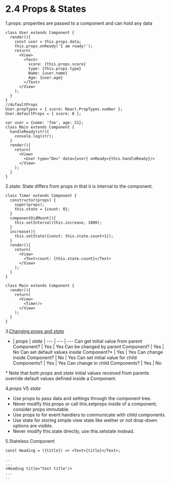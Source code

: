 # 2.4 Props & States

1.props: properties are passed to a component and can hold any data
```
class User extends Component {
  render(){
    const user = this.props.data;
    this.props.onReady('I am ready!');
    return(
      <View>
        <Text>
          score: {this.props.score}
          type: {this.props.type}
          Name: {user.name}
          Age: {user.age}
        </Text>
      </View>
    );
  }
}
//dufaultProps
User.propTypes = { score: React.PropTypes.number };
User.defaultProps = { score: 0 };

var user = {name: 'foo', age: 21};
class Main extends Component {
  handleReady(str){
    console.log(str);
  }
  render(){
    return(
      <View>
        <User type="Dev" data={user} onReady={this.handleReady}/>
      </View>
    );
  }
}
```
2.state: State differs from props in that it is internal to the component.

```
class Timer extends Component {
  constructor(props) {
    super(props);
    this.state = {count: 0};
  }
  componentDidMount(){
    this.setInterval(this.increase, 1000);
  }
  increase(){
    this.setState({conut: this.state.count+1});
  }
  render(){
    return(
      <View>
        <Text>count: {this.state.count}</Text>
      </View>
    );
  }
}

class Main extends Component {
  render(){
    return(
      <View>
        <Timer/>
      </View>
    );
  }
}
```

3.[Changing _props_ and _state_](https://github.com/uberVU/react-guide/blob/master/props-vs-state.md#changing-props-and-state)

- | _props_ | _state_ | 
--- | --- | --- 
Can get initial value from parent Component? | Yes | Yes
Can be changed by parent Component? | Yes | No
Can set default values inside Component?* | Yes | Yes
Can change inside Component? | No | Yes
Can set initial value for child Components? | Yes | Yes
Can change in child Components? | Yes | No

\* Note that both _props_ and _state_ initial values received from parents override default values defined inside a Component.

4._props_ VS _state_
 - Use props to pass data and settings through the component tree.
 - Never modify this.props or call this.setprops inside of a component; consider props immutable.
 - Use props to for event handlers to communicate with child components.
 - Use state for storing simple view state like wether or not drop-down options are visible.
 - Never modify this.state directly, use this.setstate instead.



5.Stateless Component
```
const Heading = ({title}) => <Text>{title}</Text>;

..
...
<Heading title="test title"/>
...
..
```